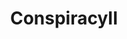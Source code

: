 ---
title: ConspiracyII
crosslinks:
- conspiracy
- chrisolivertimes
- autotldr
- TargetedEnergyWeapons
- undelete
- sfwpornnetwork
- Retconned
- TopMindsOfReddit
- NolibsWatch
- youtubot
- C_S_T
- AlternativeHistory
- SubredditDrama
- alotabot
- Digital_Manipulation
- JoeRogan
- RomeRules
- shitdenierssay
- EnoughTrumpSpam
- technology
---